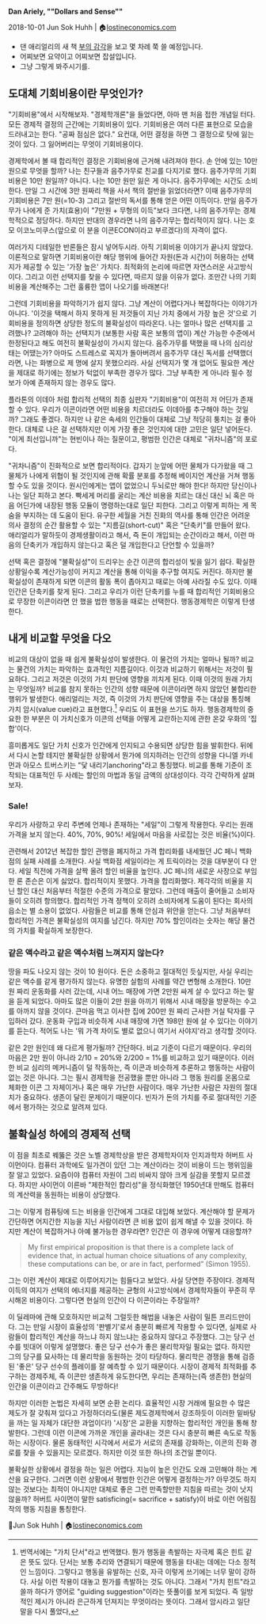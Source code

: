 **Dan Ariely, &quot;"Dollars and Sense&quot;"**

2018-10-01
Jun Sok Huhh | :house:[lostineconomics.com](http://lostineconomics.com)


* 댄 애리얼리의 새 책 [부의 감각](http://www.aladin.co.kr/shop/wproduct.aspx?ItemId=153434095)을 보고 몇 차례 쭉 쓸 예정입니다.  
* 어찌보면 요약이고 어찌보면 잡설입니다. 
* 그냥 그렇게 봐주시기를. 

## 도대체 기회비용이란 무엇인가? 

"기회비용"에서 시작해보자. "경제학개론"을 들었다면, 아마 맨 처음 접한 개념일 터다. 모든 경제적 결정의 근간에는 기회비용이 있다. 기회비용은 여러 다른 표현으로 모습을 드러내고는 한다. "공짜 점심은 없다." 요컨대, 어떤 결정을 하면 그 결정으로 탓에 잃는 것이 있다. 그 잃어버리는 무엇이 기회비용이다.  

경제학에서 볼 때 합리적인 결정은 기회비용에 근거해 내려져야 한다. 손 안에 있는 10만 원으로 무엇을 할까? 나는 친구들과 음주가무로 친교를 다지기로 했다. 음주가무의 기회비용은 10만 원일까? 아니다. 나는 10만 원만 잃은 게 아니다. 음주가무에는 시간도 소비한다. 만일 그 시간에 3만 원짜리 책을 사서 책의 절반을 읽었더라면? 이때 음주가무의 기회비용은 7만 원(=10-3)  그리고 절반의 독서를 통해 얻은 어떤 이득이다. 만일 음주가무가 나에게 준 가치(효용)이 "7만원 + 무형의 이득"보다 크다면, 나의 음주가무는 경제학적으로 정당하다. 하지만 반대의 경우라면 나의 음주가무는 합리적이지 않다. 나는 호모 이코노미쿠스(앞으로 이 분을 이콘ECON이라고 부르겠다)의 자격이 없다. 

여러가지 디테일한 반론들은 잠시 넣어두시라. 아직 기회비용 이야기가 끝나지 않았다. 이론적으로 말하면 기회비용이란 해당 행위에 들어간 자원(돈과 시간)이 허용하는 선택지가 제공할 수 있는 '가장 높은' 가치다. 최적화의 논리에 따르면 자연스러운 사고방식이다. 그리고 이런 선택지를 찾을 수 있다면, 따르지 않을 이유가 없다. 조만간 나의 기회비용을 계산해주는 그런 훌륭한 앱이 나오기를 바래본다! 

그런데 기회비용을 파악하기가 쉽지 않다. 그냥 계산이 어렵다거나 복잡하다는 이야기가 아니다. '이것을 택해서 하지 못하게 된 저것들이 지닌 가치 중에서 가장 높은 것'으로 기회비용을 정의하면 상당한 정도의 불확실성이 따라온다. 나는 얼마나 많은 선택지를 고려했나? 고려해야 하는 선택지가 (보통한 사람 혹은 보통의 앱이) 계산 가능한 수준에서 한정된다고 해도 여전히 불확실성이 가시지 않는다. 음주가무를 택했을 때 나의 심리상태는 어땠는가? 아마도 스트레스로 꼭지가 돌아버려서 음주가무 대신 독서를 선택했더라면, 나는 화병으로 제 명에 살지 못했으리라. 사실 선택지가 몇 개 없어도 필요한 계산을 제대로 하기에는 정보가 턱없이 부족한 경우가 많다. 그냥 부족한 게 아니라 필수 정보가 아예 존재하지 않는 경우도 많다. 

플라톤의 이데아 처럼 합리적 선택의 최종 심판자 "기회비용"이 여전히 저 어딘가 존재할 수 있다. 우리가 이콘이라면 어떤 비용을 치르더라도 이데아를 추구해야 하는 것일까? 그래도 좋겠다. 하지만 나 같은 속세의 인간들이 대체로 그냥 적당히 퉁치는 걸 좋아한다. 대체로 나은 걸 선택하지만 이게 가장 좋은 것인지에 대한 고민은 일단 넣어둔다. "이게 최선입니까"는 현빈이나 하는 질문이고, 평범한 인간은 대체로 "귀차니즘"의 포로다. 

"귀차니즘"이 진화적으로 보면 합리적이다. 갑자기 눈앞에 어떤 물체가 다가왔을 때 그 물체가 나에게 위협이 될 것인지에 관해 확률 분포를 추정해 베이지언 계산을 거쳐 행동할 수도 있을 것이다. 원시인에게는 앱이 없었으니 두뇌로만 해야 한다! 하지만 당신이나 나는 일단 피하고 본다. 빡세게 머리를 굴리는 계산 비용을 치르는 대신 대신 뇌 혹은 마음 어딘가에 내장된 행동 모듈이 명령하는대로 일단 피한다. 그리고 이렇게 피하는 게 목숨을 부지하는 데 도움이 된다. 유구한 세월을 거친 진화의 역사를 통해 인간은 어려운 의사 결정의 순간 활용할 수 있는 "지름길(short-cut)" 혹은 "단축키"를 만들어 왔다. 애리얼리가 말하듯이 경제생활이라고 해서, 즉 돈이 개입되는 순간이라고 해서, 이런 마음의 단축키가 개입하지 않는다고 혹은 덜 개입한다고 단언할 수 있을까? 

선택 혹은 결정에 "불확실성"이 드리우는 순간 이콘의 합리성이 빛을 잃기 쉽다. 확실한 상황일수록 계산가능성이 커지고 계산을 통해 이익을 추구할 여지도 커진다. 하지만 불확실성이 존재하게 되면 이콘의 활동 폭이 좁아지고 때로는 아예 사라질 수도 있다. 이때 인간은 단축키를 찾게 된다. 그리고 우리가 이런 단축키를 누를 때 합리적인 기회비용으로 무장한 이콘이라면 안 했을 법한 행동을 때로는 선택한다. 행동경제학은 이렇게 탄생한다. 

## 내게 비교할 무엇을 다오  

비교의 대상이 없을 때 쉽게 불확실성이 발생한다. 이 물건의 가치는 얼마나 될까? 비교는 물건의 가치는 파악하는 효과적인 지름길이다. 이것과 비교하기 위해서는 저것이 필요하다. 그리고 저것은 이것의 가치 판단에 영향을 끼치게 된다. 이때 이것의 원래 가치는 무엇일까? 비교를 참지 못하는 인간의 성향 때문에 이콘이라면 하지 않았던 불합리한 행위가 발생한다. 애리얼리는 저것, 즉 이것의 가치 판단에 영향을 주는 대상을 통칭해 가치 암시(value cue)라고 표현했다.[^1] 우리도 이 표현을 쓰기도 하자. 행동경제학의 중요한 한 부분은 이 가치신호가 이콘의 선택을 어떻게 교란하는지에 관한 온갖 우화의 '집합'이다. 

[^1]: 번역서에는 "가치 단서"라고 번역했다. 뭔가 행동을 촉발하는 자극제 혹은 힌트 같은 뜻도 있다. 단서는 보통 추리와 연결되기 때문에 행동을 타내는 데에는 다소 정적인 느낌이다. 그렇다고 행동을 유발하는 신호, 자극 이렇게 쓰기에는 너무 말이 강하다. 사실 이런 작용이 대놓고 뭔가를 촉발하는 것도 아니다. 그래서 "가치 힌트"라고 쓸까 하다가 영어로 "guiding  suggestion"이라는 뜻풀이를 보게 되었다. 즉 일방적인 제시가 아니라 은근하게 던져지는 무엇이라는 뜻이다. 그래서 암시라고 일단 말을 다시 풀었다,

흥미롭게도 일단 가치 신호가 인간에게 인지되고 수용되면 상당한 힘을 발휘한다. 뒤에서 다시 논할 테지만 불확실한 상황에서 뭔가에 의지하려는 인간의 성향을 다니엘 카네먼과 아모스 트버스키는 "닻 내리기anchoring"라고 통칭했다. 비교를 통해 기준이 조작되는 대표적인 두 사례는 할인의 마법과 동일 금액의 상대성이다. 각각 간략하게 살펴보자. 

### Sale! 

 우리가 사랑하고 우리 주변에 언제나 존재하는 "세일"이 그렇게 작용한다. 우리는 원래 가격을 보지 않는다. 40%, 70%, 90%! 세일에서 마음을 사로잡는 것은 비율(%)이다. 

관련해서 2012년 복잡한 할인 관행을 폐지하고 가격 합리화를 내세웠던 JC 페니 백화점의 실패 사례를 소개한다. 사실 백화점 세일이라는 게 트릭이라는 것을 대부분이 다 안다. 세일 직전에 가격을 살짝 올려 할인 비율을 높인다. JC  페니의 새로운 사장으로 부임한 론 존슨은 이게 싫었다. 합리적이지 못했다. 가격을 합리화했다. 제각각의 비율을 지닌 할인 대신 처음부터 적절한 수준의 가격으로 팔았다. 그런데 매출이 줄어들고 소비자들이 오히려 항의했다. 합리적인 가격 정책이 오히려 소비자에게 도움이 된다는 회사의 읍소는 별 소용이 없었다. 사람들은 비교를 통해 안심과 위안을 얻는다. 그냥 처음부터 합리적인 가격은 불확실성의 여지를 남긴다. 하지만 70% 할인이라는 숫자는 해당 물건의 가치를 확실하게 보장한다. 

### 같은 액수라고 같은 액수처럼 느껴지지 않는다?

땅을 파도 나오지 않는 것이 10 원이다. 돈은 소중하고 절대적인 듯싶지만, 사실 우리는 같은 액수를 같게 평가하지 않는다. 유명한 실험의 사례를 약간 변형해 소개한다. 10만 원 짜리 운동화를 사러 갔는데,  시내 어느 매장에 가면 2만원 싸게 살 수 있다고 하는 말을 듣게 되었다. 아마도 많은 이들이 2만 원을 아끼기 위해서 시내 매장을 방문하는 수고를 아까지 않을 것이다. 큰마음 먹고 이사한 집에 200만 원 짜리 근사한 거실 탁자를 구입하러 갔다. 운동화 구입과 비슷하게 시내 매장에 가면 198만 원에 살 수 있다는 이야기를 듣는다. 적어도 나는 '뭐 가격 차이도 별로 없으니 여기서 사야지'라고 생각할 것이다. 

같은 2만 원인데 왜 다르게 평가될까? 간단하다. 비교 기준이 다르기 때문이다. 우리의 마음은 2만 원이 아니라 2/10 = 20%와 2/200 = 1%를 비교하고 있기 때문이다. 이러한 비교 심리의 메커니즘이 덜 작동하는, 즉 이콘과 비슷하게 추론하고 행동하는 사람이 없는 것은 아니다. 그는 필시 경제학을 전공했을 뿐만 아니라 그 행동 원리를 온몸으로 체화한 이콘 그 자체이거나 혹은 매우 가난한 사람이다. 매우 가난한 사람은 자원의 절대치가 중요하다. 생존이 달린 문제이기 때문이다. 빈자가 돈의 가치를 주로 절대적인 기준에서 평가하는 것으로 알려져 있다. 

## 불확실성 하에의 경제적 선택 

이 점을 최초로 꿰뚫은 것은 노벨 경제학상을 받은 경제학자이자 인지과학자 허버트 사이먼이다. 컴퓨터 과학에도 일가견이 있던 그는 계산이라는 것이 비용이 드는 행위임을 잘 알고 있었다. 요즘이야 컴퓨터 자원이 그리 비싸지 않아 크게 실감을 못할지 모르겠다. 하지만 사이먼이 이른바 "제한적인 합리성"을 정식화했던 1950년대 만해도 컴퓨터의 계산력을 동원하는 비용이 상당했다. 

그는 이렇게 컴퓨팅에 드는 비용을 인간에게 그대로 대입해 보았다. 계산해야 할 문제가 간단하면 어지간한 지능을 지닌 사람이라면 큰 비용 없이 쉽게 해낼 수 있을 것이다. 하지만 계산이 복잡하거나 아예 불가능한 경우라면? 인간은 이 경우에 어떻게 대응할까? 

> My first empirical proposition is that there is a complete lack of evidence that, in actual human choice situations of any complexity, these computations can be, or are in fact, performed” (Simon 1955).

그는 이런 계산이 제대로 이루어지기는 힘들다고 보았다. 사실 당연한 주장이다. 경제적 이득의 여지가 선택의 에너지를 제공하는 균형의 사고방식에서 경제학자들이 꾸준히 무시해온 비용이다. 그렇다면 현실의 인간이 다 이콘이라는 주장일까? 

이 딜레마에 관해 모호하지만 비교적 그럴듯한 해법을 내놓은 사람이 밀튼 프리드만이다. 그는 만일 시장이 효율성의 '판별기'로서 충분히 빠르게 작용할 수 있다면, 실제로 사람들이 합리적인 계산을 하느냐 하지 않느냐는 중요하지 않다고 주장했다. 그는 당구 선수를 빗대어 이렇게 설명했다. 좋은 당구 선수가 좋은 물리학자일 필요는 없다. 하지만 그의 당구를 묘사하는 데 물리학을 동원하는 것이 타당하다. 물리학은 경쟁을 통해 검증된 '좋은' 당구 선수의 플레이를 잘 예측할 수 있기 때문이다. 시장이 경제적 최적화를 추구하는 경제주체, 즉 이콘만 생존하게 유도한다면, 우리는 존재하는(즉 생존한) 현실의 인간을 이콘이라고 간주해도 무방하다! 

하지만 이러한 논법은 자세히 보면 순환 논리다. 효율적인 시장 거래에 필요한 수 많은 제도가 잘 갖춰져 있다고 가정하더라도(물론 제도경제학에서 강조하듯이 이러한 밑바탕을 까는 일 자체가 대단한 과업이다!) '시장'은 교환을 지향하는 합리적인 개인을 통해 창발한다. 그런데 이런 이콘에 가까운 개인을 골라내는 것은 다시 충분히 빠른 속도로 작동하는 시장이다. 물론 동태적인 시각에서 서로가 서로의 존재를 강화하는, 이콘의 진화 경로를 찾을 수 있을지는 모르겠다. 하지만 이것 또한 하나의 조건일 뿐이다. 

불확실한 상황에서 결정을 하는 일은 어렵다. 지능이 높은 인간도 오래 고민해야 하는 계산을 요구한다. 그러면 이런 상황에서 평범한 인간은 어떻게 결정하는가? 아무것도 하지 않는 것보다는 최적이 아니지만 대체로 좋은 그런 만족할만한 지침을 따르는 것이 낫지 않을까? 허버트 사이먼이 말한 satisficing(= sacrifice + satisfy)이 바로 이런 어림짐작의 행동 지침을 통칭한다.

:feet:Jun Sok Huhh | :house:[lostineconomics.com](http://lostineconomics.com)
<!--stackedit_data:
eyJoaXN0b3J5IjpbMTc4ODU1MzYzNSwyMTI0MjI3MjQwLDE0Nj
QwMzMxMCwxMjk0NzM0Mjg3LC0yNzE0NjczMDEsLTE4OTg4NDQ4
MTMsMTE4MDQ3NDkzNSw2NjM4MjE5MjgsLTEzNzk0MzU3MDgsMT
M1Njg0NTg3MiwtMjAyODkxNjU3MCwtMjc1MTIwODA5LDEzNTY4
NDU4NzIsMzEwMjkyMjA4LDEzNTY4NDU4NzIsMzEwMjkyMjA4LD
EzNTY4NDU4NzJdfQ==
-->